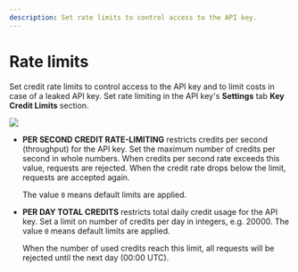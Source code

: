 ```yaml
---
description: Set rate limits to control access to the API key.
---
```


# Rate limits

Set credit rate limits to control access to the API key and to limit costs in case of a leaked API key.
Set rate limiting in the API key's **Settings** tab **Key Credit Limits** section.

<div class="left-align-container">
  <div class="img-large">
    <img
      src={require('../../../images/rate-limiting-settings.png').default}
    />
  </div>
</div>

- **PER SECOND CREDIT RATE-LIMITING** restricts credits per second (throughput) for the API key. Set
    the maximum number of credits per second in whole numbers. When credits per second rate exceeds
    this value, requests are rejected. When the credit rate drops below the limit, requests
    are accepted again.

    The value `0` means default limits are applied.

- **PER DAY TOTAL CREDITS** restricts total daily credit usage for the API key. Set a limit on number of
    credits per day in integers, e.g. 20000. The value `0` means default limits are applied.

    When the number of used credits reach this limit, all requests will be rejected until the next day (00:00 UTC).
